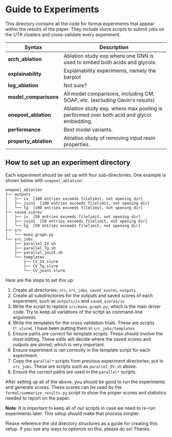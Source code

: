 # Guide to Experiments

This directory contains all the code for formal experiments that appear within the results of the paper. They include slurm scripts to submit jobs on the UTK clusters and cross-validate every experiment.


| Syntax      | Description |
| ----------- | ----------- |
| **arch_ablation**      | Ablation study exp where one GNN is used to embed both acids and glycols.       |
| **explainability**     | Explainability experiments, namely the barplot        |
| **log_ablation**       | Not sure?        |
| **model_comparisons**  | All model comparisons, including CM, SOAP, etc. (excluding Gavin's results)  |
| **onepool_ablation**   | Ablation study exp. where max pooling is performed over both acid and glycol embedding.        |
| **performance**        | Best model variants.        |
| **property_ablation**  | Ablation study of removing input resin properties.        |

## How to set up an experiment directory
Each experiment should be set up with four sub-directories. One example is shown below with `onepool_ablation`:
```
onepool_ablation
├── outputs
│   ├── iv  [100 entries exceeds filelimit, not opening dir]
│   ├── joint  [100 entries exceeds filelimit, not opening dir]
│   └── tg  [100 entries exceeds filelimit, not opening dir]
├── saved_scores
│   ├── iv  [50 entries exceeds filelimit, not opening dir]
│   ├── joint  [50 entries exceeds filelimit, not opening dir]
│   └── tg  [50 entries exceeds filelimit, not opening dir]
├── src
│   └── mono_graph.py
└── src_jobs
    ├── parallel_IV.sh
    ├── parallel_Tg.sh
    ├── parallel_joint.sh
    └── templates
        ├── CV_IV.slurm
        ├── CV_Tg.slurm
        └── CV_joint.slurm
```
Here are the steps to set this up:
1. Create all directories: `src`, `src_jobs`, `saved_scores`, `outputs`
2. Create all subdirectories for the outputs and saved scores of each experiment, such as `outputs/iv` and `saved_scores/iv`
3. Write the script to replace `src/mono_graph.py`, which is the main driver code. Try to keep all variations of the script as command-line arguments.
4. Write the templates for the cross validation trials. These are scripts (`*.slurm`). I have been putting them in `src_jobs/templates`
5. Ensure paths are correct for template scripts. These should involve the most editing. These edits will decide where the saved scores and outputs are stored, which is very important.
6. Ensure experiment is ran correctly in the template script for each experiment.
7. Copy the `parallel*` scripts from previous experiment directories, put in `src_jobs`. These are scripts such as `parallel_IV.sh` above.
8. Ensure the correct paths are used in the `parallel*` scripts.

After setting up all of the above, you should be good to run the experiments and generate scores. These scores can be used by the `formal/summarize_results.py` script to show the proper scores and statistics needed to report on the paper.

**Note**: It is important to keep all of our scripts in case we need to re-run experiments later. This setup should make that process simpler.

Please reference the old directory structures as a guide for creating this setup. If you see any ways to optimize on this, please do so! Thanks.
